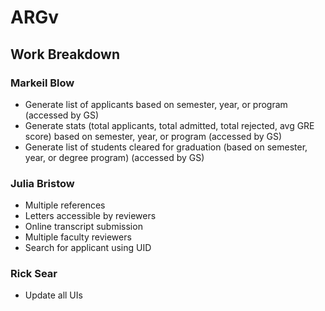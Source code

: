 # ARGv

## Work Breakdown
### Markeil Blow
- Generate list of applicants based on semester, year, or program (accessed by GS)
- Generate stats (total applicants, total admitted, total rejected, avg GRE score) based on semester, year, or program (accessed by GS)
- Generate list of students cleared for graduation (based on semester, year, or degree program) (accessed by GS)

### Julia Bristow
- Multiple references
- Letters accessible by reviewers
- Online transcript submission
- Multiple faculty reviewers
- Search for applicant using UID

### Rick Sear
- Update all UIs